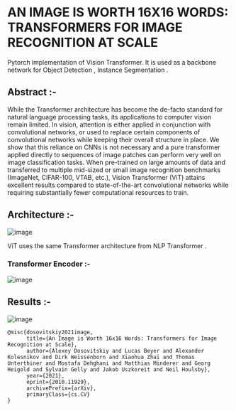 # AN IMAGE IS WORTH 16X16 WORDS: TRANSFORMERS FOR IMAGE RECOGNITION AT SCALE

Pytorch implementation of Vision Transformer. It is used as a backbone network for Object Detection , Instance Segmentation .

## Abstract :- 
While the Transformer architecture has become the de-facto standard for natural
language processing tasks, its applications to computer vision remain limited. In
vision, attention is either applied in conjunction with convolutional networks, or
used to replace certain components of convolutional networks while keeping their
overall structure in place. We show that this reliance on CNNs is not necessary
and a pure transformer applied directly to sequences of image patches can perform
very well on image classification tasks. When pre-trained on large amounts of
data and transferred to multiple mid-sized or small image recognition benchmarks
(ImageNet, CIFAR-100, VTAB, etc.), Vision Transformer (ViT) attains excellent
results compared to state-of-the-art convolutional networks while requiring substantially fewer computational resources to train.

## Architecture :- 
![image](https://user-images.githubusercontent.com/76057253/138115716-693d8911-47e0-45bb-a861-0f549c3b7f79.png)

ViT uses the same Transformer architecture from NLP Transformer .

### Transformer Encoder :- 
![image](https://user-images.githubusercontent.com/76057253/138115894-da79557d-9889-467b-921c-a3d079abb75a.png)


## Results :- 
![image](https://user-images.githubusercontent.com/76057253/138116044-524e946b-a09f-4ab7-be1c-563924db53a0.png)

```
@misc{dosovitskiy2021image,
      title={An Image is Worth 16x16 Words: Transformers for Image Recognition at Scale}, 
      author={Alexey Dosovitskiy and Lucas Beyer and Alexander Kolesnikov and Dirk Weissenborn and Xiaohua Zhai and Thomas Unterthiner and Mostafa Dehghani and Matthias Minderer and Georg Heigold and Sylvain Gelly and Jakob Uszkoreit and Neil Houlsby},
      year={2021},
      eprint={2010.11929},
      archivePrefix={arXiv},
      primaryClass={cs.CV}
}
```
